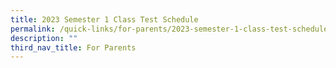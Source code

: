 ```yaml
---
title: 2023 Semester 1 Class Test Schedule
permalink: /quick-links/for-parents/2023-semester-1-class-test-schedule/
description: ""
third_nav_title: For Parents
---
```

